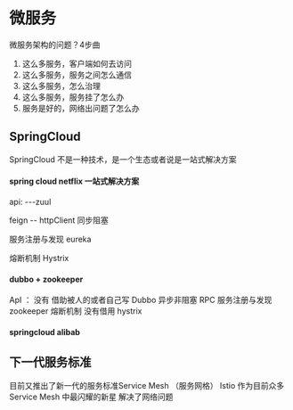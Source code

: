 # 微服务

微服务架构的问题？4步曲

1. 这么多服务，客户端如何去访问
2. 这么多服务，服务之间怎么通信
3. 这么多服务，怎么治理
4. 这么多服务，服务挂了怎么办
5. 服务是好的，网络出问题了怎么办

## SpringCloud

SpringCloud 不是一种技术，是一个生态或者说是一站式解决方案

#### spring cloud netflix 一站式解决方案

api: ---zuul

feign -- httpClient 同步阻塞

服务注册与发现 eureka

熔断机制 Hystrix

#### dubbo + zookeeper

ApI ： 没有 借助被人的或者自己写
Dubbo 异步非阻塞 RPC
服务注册与发现 zookeeper
熔断机制 没有借用 hystrix

#### springcloud alibab

## 下一代服务标准

目前又推出了新一代的服务标准Service Mesh （服务网格）
Istio 作为目前众多 Service Mesh 中最闪耀的新星 解决了网络问题
